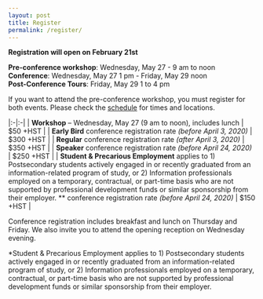 ```yaml
---
layout: post
title: Register
permalink: /register/
---
```

**Registration will open on February 21st**

**Pre-conference workshop**: Wednesday, May 27 - 9 am to noon  
**Conference**: Wednesday, May 27 1 pm - Friday, May 29 noon  
**Post-Conference Tours**: Friday, May 29 1 to 4 pm

If you want to attend the pre-conference workshop, you must register for both events. Please check the [schedule](/program/schedule) for times and locations.

|:-|:-|
| **Workshop** – Wednesday, May 27 (9 am to noon), includes lunch | $50 +HST |
| **Early Bird** conference registration rate *(before April 3, 2020)* | $300 +HST |
| **Regular** conference registration rate *(after April 3, 2020)* | $350 +HST |
| **Speaker** conference registration rate *(before April 24, 2020)* | $250 +HST |
| **Student & Precarious Employment** applies to 1) Postsecondary students actively engaged in or recently graduated from an information-related program of study, or 2) Information professionals employed on a temporary, contractual, or part-time basis who are not supported by professional development funds or similar sponsorship from their employer. ** conference registration rate *(before April 24, 2020)* | $150 +HST |

Conference registration includes breakfast and lunch on Thursday and Friday. We also invite you to attend the opening reception on Wednesday evening.

*Student & Precarious Employment applies to 1) Postsecondary students actively engaged in or recently graduated from an information-related program of study, or 2) Information professionals employed on a temporary, contractual, or part-time basis who are not supported by professional development funds or similar sponsorship from their employer.


